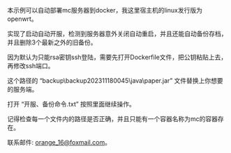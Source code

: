 本示例可以自动部署mc服务器到docker，我这里宿主机的linux发行版为openwrt。
 
实现了启动自动开服，检测到服务器意外关闭自动重启，并且还能自动备份存档，并且删除3个最新之外的旧备份。
 
 
因为默认为只能rsa密钥ssh登陆，需要先打开Dockerfile文件，把公钥粘贴上去，再修改ssh端口。
 
这个路径的 “backup\backup202311180045\java\paper.jar” 文件替换上你想要的服务端。
 
 
打开 “开服、备份命令.txt” 按照里面继续操作。
 
记得检查每一个文件内的路径是否正确，并且只能有一个容器名称为mc的容器存在。
 
 
联系邮件: orange_16@foxmail.com。
